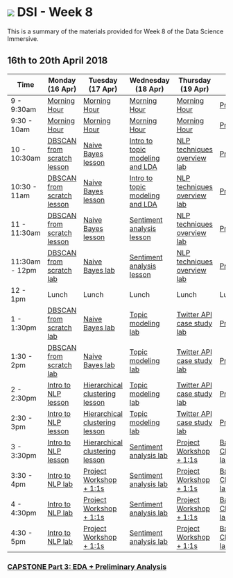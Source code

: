 # ![](https://ga-dash.s3.amazonaws.com/production/assets/logo-9f88ae6c9c3871690e33280fcf557f33.png) DSI - Week 8

This is a summary of the materials provided for Week 8 of the Data Science Immersive.

## 16th to 20th April 2018

 Time | Monday <br>(16 Apr)     | Tuesday <br>(17 Apr)      | Wednesday <br>(18 Apr)     | Thursday <br>(19 Apr)        | Friday <br>(20 Apr)
------------ | --------------------------- | -------------------------------------- | -------------------------------- | --------------------- | -------------------------
9 - 9:30am       | [Morning Hour][2-1.0]            | [Morning Hour][2-2.0]  | [Morning Hour][2-3.0]   |[Morning Hour][2-4.0]|[Presentations][2-5.02]|
9:30 - 10am   | [Morning Hour][2-1.0]|[Morning Hour][2-2.0]  | [Morning Hour][2-3.0]|[Morning Hour][2-4.0]|[Presentations][2-5.02]|
10 - 10:30am    | [DBSCAN from scratch lesson][2-1.01] |[Naive Bayes lesson][2-2.01] | [Intro to topic modeling and LDA][2-3.01] |[NLP techniques overview lab][2-4.01]|[Presentations][2-5.02]|
10:30 - 11am     | [DBSCAN from scratch lesson][2-1.01]  | [Naive Bayes lesson][2-2.01] | [Intro to topic modeling and LDA][2-3.01]|[NLP techniques overview lab][2-4.01] |[Presentations][2-5.02]|
11 - 11:30am     | [DBSCAN from scratch lesson][2-1.01] |[Naive Bayes lesson ][2-2.01] | [Sentiment analysis lesson][2-3.02]|[NLP techniques overview lab][2-4.01]|[Presentations][2-5.02]|
11:30am - 12pm     | [DBSCAN from scratch lab][2-1.02] | [Naive Bayes lab][2-2.02] | [Sentiment analysis lesson][2-3.02]|[NLP techniques overview lab][2-4.01]|[Presentations][2-5.02]|
12 - 1pm     | Lunch  | Lunch  | Lunch | Lunch  | Lunch |
1 - 1:30pm     | [DBSCAN from scratch lab][2-1.02] |[Naive Bayes lab][2-2.02] | [Topic modeling lab][2-3.03]|[Twitter API case study lab][2-4.02]|[Presentations][2-5.02]|
1:30 - 2pm     | [DBSCAN from scratch lab][2-1.02]  | [Naive Bayes lab][2-2.02]| [Topic modeling lab][2-3.03]| [Twitter API case study lab][2-4.02]|[Presentations][2-5.02]|
2 - 2:30pm     | [Intro to NLP lesson][2-1.03]  | [Hierarchical clustering lesson][2-2.03]| [Topic modeling lab][2-3.03]|[Twitter API case study lab][2-4.02] |[Presentations][2-5.02]|
2:30 - 3pm     | [Intro to NLP lesson][2-1.03] |[Hierarchical clustering lesson][2-2.03] | [Topic modeling lab][2-3.03]| [Twitter API case study lab][2-4.02]|[Presentations][2-5.02]|
3 - 3:30pm     | [Intro to NLP lesson][2-1.03] |[Hierarchical clustering lesson][2-2.03] | [Sentiment analysis lab][2-3.04]|[Project Workshop + 1:1s][2-4.0]|[Battle of Clusterers lab][2-5.01]|
3:30 - 4pm     | [Intro to NLP lab][2-1.04] |[Project Workshop + 1:1s][2-2.0] | [Sentiment analysis lab][2-3.04]| [Project Workshop + 1:1s][2-4.0]|[Battle of Clusterers lab][2-5.01]|
4 - 4:30pm     | [Intro to NLP lab][2-1.04] |[Project Workshop + 1:1s][2-2.0] | [Sentiment analysis lab][2-3.04]| [Project Workshop + 1:1s][2-4.0]|[Battle of Clusterers lab][2-5.01]|
4:30 - 5pm     | [Intro to NLP lab][2-1.04] |[Project Workshop + 1:1s][2-2.0]| [Sentiment analysis lab][2-3.04]|  [Project Workshop + 1:1s][2-4.0]|[Battle of Clusterers lab][2-5.01]|


### [CAPSTONE Part 3: EDA + Preliminary Analysis](https://git.generalassemb.ly/dsi-sg-03/projects/blob/master/project-capstone/part-03/capstone-part-03.md)

[2-1.0]: ../../../tree/master/week-08/1.0-exercise
[2-1.01]: ../../../tree/master/week-08/lessons/clustering-dbscan_from_scratch-lesson-master
[2-1.02]: ../../../tree/master/week-08/labs/clustering-dbscan-lab-master
[2-1.03]: ../../../tree/master/week-08/lessons/nlp-intro_to_nlp-lesson-master
[2-1.04]: ../../../tree/master/week-08/labs/nlp-intro_to_nlp-lab-master
[2-1.041]: ../../../tree/master/week-08/
[2-2.0]: ../../../tree/master/week-08/
[2-2.01]: ../../../tree/master/week-08/lessons/naive-bayes-lesson-master
[2-2.02]: ../../../tree/master/week-08/labs/naive-bayes-lab-master
[2-2.03]: ../../../tree/master/week-08/lessons/clustering-hierarchical_clustering-lesson-master
[2-2.04]: ../../../tree/master/week-08/
[2-2.05]: ../../../tree/master/week-08/
[2-3.0]: ../../../tree/master/week-08/
[2-3.01]: ../../../tree/master/week-08/lessons/nlp-topic_modeling_lda-lesson-master
[2-3.02]: ../../../tree/master/week-08/lessons/nlp-sentiment_analysis-lesson-master
[2-3.03]: ../../../tree/master/week-08/labs/nlp-topic_modeling_lda-lab-master
[2-3.04]:../../../tree/master/week-08/labs/nlp-topic_modeling_lda-lab-master
[2-4.0]: ../../../tree/master/week-08/4.0-exercise
[2-4.01]: ../../../tree/master/week-08/labs/nlp-nlp_techniques_overview-lab-master
[2-4.02]: ../../../tree/master/week-08/labs/nlp-twitter_api_case_study-lab-master
[2-4.03]:../../../tree/master/week-08/
[2-4.04]:https://git.generalassemb.ly/dsi-sg-03/projects/blob/master/project-capstone/part-03/capstone-part-03.md
[2-4.05]:https://git.generalassemb.ly/dsi-sg-03/projects/blob/master/project-capstone/part-03/capstone-part-03.md
[2-5.0]: ../../../tree/master/week-08/5.0-exercise
[2-5.01]: ../../../tree/master/week-08/labs/clustering-battle_of_clusterers-lab-master
[2-5.02]:https://git.generalassemb.ly/dsi-sg-03/projects/blob/master/project-capstone/part-03/capstone-part-03.md
[2-5.03]: ../../../tree/master/week-08/
[2-5.04]: ../../../tree/master/week-08/
